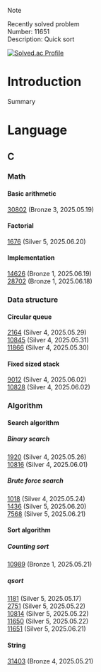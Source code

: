 > [!NOTE]
> Recently solved problem<br>
> Number: 11651<br>
> Description: Quick sort

[![Solved.ac Profile](http://mazassumnida.wtf/api/generate_badge?boj=j30n9hn)](https://solved.ac/j30n9hn)

# Introduction
Summary

# Language
## C
### Math
#### Basic arithmetic
[30802](./CLASS/CLASS2/30802/main.c) (Bronze 3, 2025.05.19)<br>
#### Factorial
[1676](./CLASS/CLASS2/1676/main.c) (Silver 5, 2025.06.20)<br>
#### Implementation
[14626](./CLASS/CLASS2/14626/main.c) (Bronze 1, 2025.06.19)<br>
[28702](./CLASS/CLASS2/28702/main.c) (Bronze 1, 2025.06.18)<br>
### Data structure
#### Circular queue
[2164](./CLASS/CLASS2/2164/main.c) (Silver 4, 2025.05.29)<br>
[10845](./CLASS/CLASS2/10845/main.c) (Silver 4, 2025.05.31)<br>
[11866](./CLASS/CLASS2/11866/main.c) (Silver 4, 2025.05.30)<br>
#### Fixed sized stack
[9012](./CLASS/CLASS2/9012/main.c) (Silver 4, 2025.06.02)<br>
[10828](./CLASS/CLASS2/10828/main.c) (Silver 4, 2025.06.02)<br>
### Algorithm
#### Search algorithm
##### Binary search
[1920](./CLASS/CLASS2/1920/main.c) (Silver 4, 2025.05.26)<br>
[10816](./CLASS/CLASS2/10816/main.c) (Silver 4, 2025.06.01)<br>
##### Brute force search
[1018](./CLASS/CLASS2/1018/main.c) (Silver 4, 2025.05.24)<br>
[1436](./CLASS/CLASS2/1436/main.c) (Silver 5, 2025.06.20)<br>
[7568](./CLASS/CLASS2/7568/main.c) (Silver 5, 2025.06.21)<br>
#### Sort algorithm
##### Counting sort
[10989](./CLASS/CLASS2/10989/main.c) (Bronze 1, 2025.05.21)
##### qsort
[1181](./CLASS/CLASS2/1181/main.c) (Silver 5, 2025.05.17)<br>
[2751](./CLASS/CLASS2/2751/main.c) (Silver 5, 2025.05.22)<br>
[10814](./CLASS/CLASS2/10814/main.c) (Silver 5, 2025.05.22)<br>
[11650](./CLASS/CLASS2/11650/main.c) (Silver 5, 2025.05.22)<br>
[11651](./CLASS/CLASS2/11651/main.c) (Silver 5, 2025.06.21)<br>
#### String
[31403](./CLASS/CLASS1/31403/main.c) (Bronze 4, 2025.05.21)